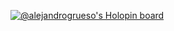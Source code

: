 [![@alejandrogrueso's Holopin board](https://holopin.io/api/user/board?user=alejandrogrueso)](https://holopin.io/@alejandrogrueso)
